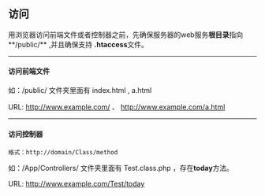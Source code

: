 ## 访问

用浏览器访问前端文件或者控制器之前，先确保服务器的web服务**根目录**指向**/public/**  ,并且确保支持 **.htaccess**文件。

---

#### 访问前端文件

如：/public/  文件夹里面有  index.html ,  a.html

URL: http://www.example.com/   、 http://www.example.com/a.html



---

#### 访问控制器

`格式：http://domain/Class/method`

如：/App/Controllers/ 文件夹里面有 Test.class.php ，存在**today**方法。

URL: http://www.example.com/Test/today

